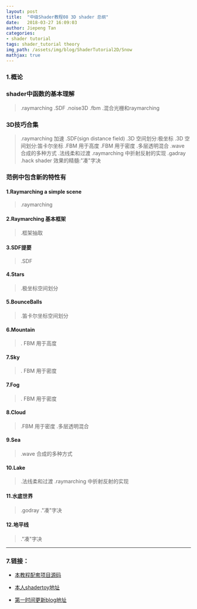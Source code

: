 ```yaml
---
layout: post
title:  "中级Shader教程08 3D shader 总纲"
date:   2018-03-27 16:09:03
author: Jiepeng Tan
categories: 
- shader tutorial
tags: shader_tutorial theory
img_path: /assets/img/blog/ShaderTutorial2D/Snow
mathjax: true
---
```






### **1.概论**
### **shader中函数的基本理解**
 > .raymarching
 > .SDF
 > .noise3D
 > .fbm
 > .混合光栅和raymarching
 

### **3D技巧合集**  
> .raymarching 加速
> .SDF(sign distance field)
> .3D 空间划分:极坐标
> .3D 空间划分:笛卡尔坐标
> .FBM 用于高度
> .FBM 用于密度
> .多层透明混合
> .wave 合成的多种方式
> .法线柔和过渡
> .raymarching 中折射反射的实现
> .gadray
> .hack shader 效果的精髓:"凑"字决


### **范例中包含新的特性有** 

#### 1.Raymarching a simple scene
> .raymarching

#### 2.Raymarching 基本框架
> .框架抽取

#### 3.SDF提要
> .SDF

#### 4.Stars
> .极坐标空间划分
> 
#### 5.BounceBalls
> .笛卡尔坐标空间划分

#### 6.Mountain
>. FBM 用于高度

#### 7.Sky
>. FBM 用于密度

#### 7.Fog
>. FBM 用于密度

#### 8.Cloud
> .FBM 用于密度
> .多层透明混合

#### 9.Sea
> .wave 合成的多种方式

#### 10.Lake
> .法线柔和过渡
> .raymarching 中折射反射的实现

#### 11.水底世界
> .godray
> ."凑"字决

#### 12.地平线
> ."凑"字决



----------

### **7.链接：**
- [本教程配套项目源码 ][1]
- [本人shadertoy地址 ][2]
- [第一时间更新blog地址][3]

  [1]: https://github.com/JiepengTan/FishManShaderTutorial
  [2]: https://www.shadertoy.com/user/FishMan
  [3]: https://jiepengtan.github.io/


